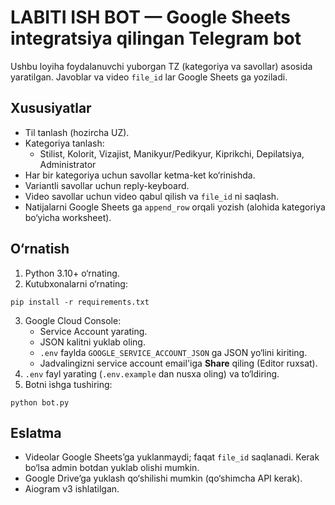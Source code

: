 # LABITI ISH BOT — Google Sheets integratsiya qilingan Telegram bot

Ushbu loyiha foydalanuvchi yuborgan TZ (kategoriya va savollar) asosida yaratilgan. Javoblar va video `file_id` lar Google Sheets ga yoziladi.

## Xususiyatlar
- Til tanlash (hozircha UZ).
- Kategoriya tanlash:
  - Stilist, Kolorit, Vizajist, Manikyur/Pedikyur, Kiprikchi, Depilatsiya, Administrator
- Har bir kategoriya uchun savollar ketma-ket ko‘rinishda.
- Variantli savollar uchun reply-keyboard.
- Video savollar uchun video qabul qilish va `file_id` ni saqlash.
- Natijalarni Google Sheets ga `append_row` orqali yozish (alohida kategoriya bo‘yicha worksheet).

## O‘rnatish
1) Python 3.10+ o‘rnating.
2) Kutubxonalarni o‘rnating:
```
pip install -r requirements.txt
```
3) Google Cloud Console:
   - Service Account yarating.
   - JSON kalitni yuklab oling.
   - `.env` faylda `GOOGLE_SERVICE_ACCOUNT_JSON` ga JSON yo‘lini kiriting.
   - Jadvalingizni service account email'iga **Share** qiling (Editor ruxsat).
4) `.env` fayl yarating (`.env.example` dan nusxa oling) va to‘ldiring.
5) Botni ishga tushiring:
```
python bot.py
```

## Eslatma
- Videolar Google Sheets’ga yuklanmaydi; faqat `file_id` saqlanadi. Kerak bo‘lsa admin botdan yuklab olishi mumkin.
- Google Drive’ga yuklash qo‘shilishi mumkin (qo‘shimcha API kerak).
- Aiogram v3 ishlatilgan.
